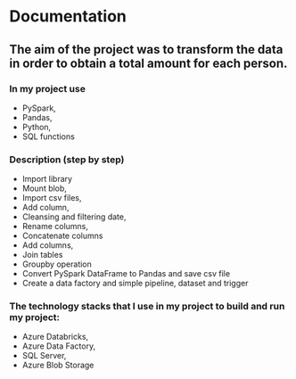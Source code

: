 # Documentation
## The aim of the project was to transform the data in order to obtain a total amount for each person.
### In my project use 
- PySpark, 
- Pandas, 
- Python, 
- SQL functions

### Description (step by step)
- Import library
- Mount blob,
- Import  csv files,
- Add column,
- Cleansing and filtering date,
- Rename columns,
- Concatenate columns
- Add columns,
- Join tables
- Groupby operation
- Convert PySpark DataFrame to Pandas and save csv file
- Create a data factory and simple pipeline, dataset and trigger
       
### The technology stacks that I use in my project to build and run my project:
- Azure Databricks, 
- Azure Data Factory, 
- SQL Server, 
- Azure Blob Storage
